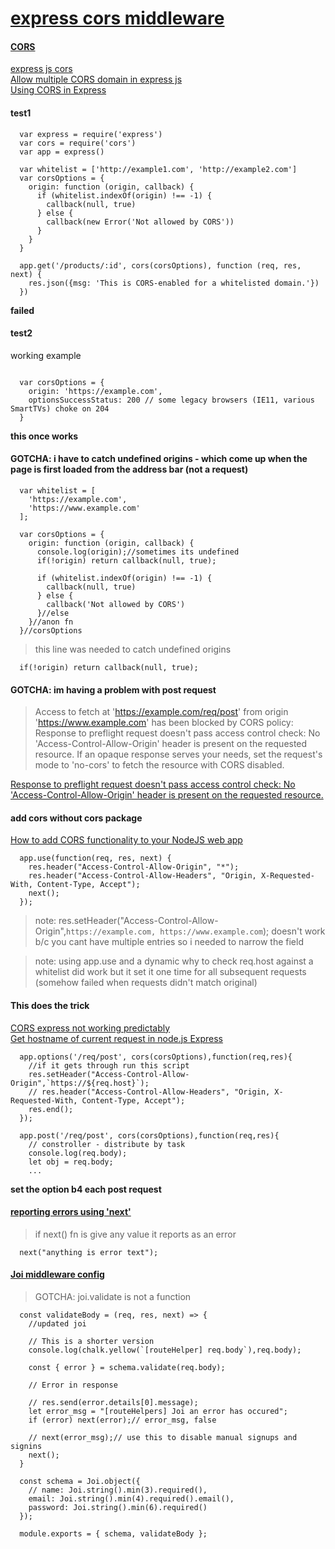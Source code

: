 # [express cors middleware](https://expressjs.com/en/resources/middleware/cors.html)   

#### [CORS](https://www.npmjs.com/package/cors)   

[express js cors](https://expressjs.com/en/resources/middleware/cors.html)   
[Allow multiple CORS domain in express js](https://stackoverflow.com/questions/26988071/allow-multiple-cors-domain-in-express-js)   
[Using CORS in Express](https://medium.com/@alexishevia/using-cors-in-express-cac7e29b005b)   

#### test1
```
  var express = require('express')
  var cors = require('cors')
  var app = express()

  var whitelist = ['http://example1.com', 'http://example2.com']
  var corsOptions = {
    origin: function (origin, callback) {
      if (whitelist.indexOf(origin) !== -1) {
        callback(null, true)
      } else {
        callback(new Error('Not allowed by CORS'))
      }
    }
  }

  app.get('/products/:id', cors(corsOptions), function (req, res, next) {
    res.json({msg: 'This is CORS-enabled for a whitelisted domain.'})
  })
```
**failed**

#### test2
working example
```

  var corsOptions = {
    origin: 'https://example.com',
    optionsSuccessStatus: 200 // some legacy browsers (IE11, various SmartTVs) choke on 204
  }
```
**this once works**

#### GOTCHA: i have to catch undefined origins - which come up when the page is first loaded from the address bar (not a request)
```
  var whitelist = [
    'https://example.com',
    'https://www.example.com'
  ];

  var corsOptions = {
    origin: function (origin, callback) {
      console.log(origin);//sometimes its undefined
      if(!origin) return callback(null, true);

      if (whitelist.indexOf(origin) !== -1) {
        callback(null, true)
      } else {
        callback('Not allowed by CORS')
      }//else
    }//anon fn
  }//corsOptions

```
>this line was needed to catch undefined origins

```
  if(!origin) return callback(null, true);
```
#### GOTCHA: im having a problem with post request
>Access to fetch at 'https://example.com/req/post' from origin 'https://www.example.com' has been blocked by CORS policy: Response to preflight request doesn't pass access control check: No 'Access-Control-Allow-Origin' header is present on the requested resource. If an opaque response serves your needs, set the request's mode to 'no-cors' to fetch the resource with CORS disabled.


[Response to preflight request doesn't pass access control check: No 'Access-Control-Allow-Origin' header is present on the requested resource.](https://github.com/expressjs/cors/issues/159)   

#### add cors without cors package
[How to add CORS functionality to your NodeJS web app](https://www.codementor.io/nodejsappdeveloper/how-to-add-cors-functionality-to-your-nodejs-web-app-ed4eu7ltf)   

```
  app.use(function(req, res, next) {
    res.header("Access-Control-Allow-Origin", "*");
    res.header("Access-Control-Allow-Headers", "Origin, X-Requested-With, Content-Type, Accept");
    next();
  });
```

>note: res.setHeader("Access-Control-Allow-Origin",`https://example.com, https://www.example.com`); doesn't work b/c you cant have multiple entries so i needed to narrow the field

>note: using app.use and a dynamic why to check req.host against a whitelist did work but it set it one time for all subsequent requests (somehow failed when requests didn't match original)


#### This does the trick
[CORS express not working predictably](https://stackoverflow.com/questions/34644622/cors-express-not-working-predictably)   
[Get hostname of current request in node.js Express](https://stackoverflow.com/questions/7507015/get-hostname-of-current-request-in-node-js-express)   

```
  app.options('/req/post', cors(corsOptions),function(req,res){
    //if it gets through run this script
    res.setHeader("Access-Control-Allow-Origin",`https://${req.host}`);
    // res.header("Access-Control-Allow-Headers", "Origin, X-Requested-With, Content-Type, Accept");
    res.end();
  });

  app.post('/req/post', cors(corsOptions),function(req,res){
    // constroller - distribute by task
    console.log(req.body);
    let obj = req.body;
    ...
```
**set the option b4 each post request**

#### [reporting errors using 'next'](https://expressjs.com/en/guide/error-handling.html)

> if next() fn is give any value it reports as an error

```
  next("anything is error text");
```

#### [Joi middleware config](https://stackoverflow.com/questions/57956609/joi-1-default-validate-is-not-a-function)   
> GOTCHA: joi.validate is not a function

```
  const validateBody = (req, res, next) => {
    //updated joi

    // This is a shorter version
    console.log(chalk.yellow(`[routeHelper] req.body`),req.body);

    const { error } = schema.validate(req.body);

    // Error in response

    // res.send(error.details[0].message);
    let error_msg = "[routeHelpers] Joi an error has occured";
    if (error) next(error);// error_msg, false

    // next(error_msg);// use this to disable manual signups and signins
    next();
  }

  const schema = Joi.object({
    // name: Joi.string().min(3).required(),
    email: Joi.string().min(4).required().email(),
    password: Joi.string().min(6).required()
  });

  module.exports = { schema, validateBody };
```
